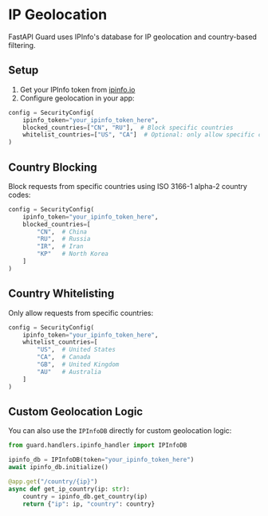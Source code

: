 # IP Geolocation

FastAPI Guard uses IPInfo's database for IP geolocation and country-based filtering.

## Setup

1. Get your IPInfo token from [ipinfo.io](https://ipinfo.io/signup)
2. Configure geolocation in your app:

```python
config = SecurityConfig(
    ipinfo_token="your_ipinfo_token_here",
    blocked_countries=["CN", "RU"],  # Block specific countries
    whitelist_countries=["US", "CA"]  # Optional: only allow specific countries
)
```

## Country Blocking

Block requests from specific countries using ISO 3166-1 alpha-2 country codes:

```python
config = SecurityConfig(
    ipinfo_token="your_ipinfo_token_here",
    blocked_countries=[
        "CN",  # China
        "RU",  # Russia
        "IR",  # Iran
        "KP"   # North Korea
    ]
)
```

## Country Whitelisting

Only allow requests from specific countries:

```python
config = SecurityConfig(
    ipinfo_token="your_ipinfo_token_here",
    whitelist_countries=[
        "US",  # United States
        "CA",  # Canada
        "GB",  # United Kingdom
        "AU"   # Australia
    ]
)
```

## Custom Geolocation Logic

You can also use the `IPInfoDB` directly for custom geolocation logic:

```python
from guard.handlers.ipinfo_handler import IPInfoDB

ipinfo_db = IPInfoDB(token="your_ipinfo_token_here")
await ipinfo_db.initialize()

@app.get("/country/{ip}")
async def get_ip_country(ip: str):
    country = ipinfo_db.get_country(ip)
    return {"ip": ip, "country": country}
``` 